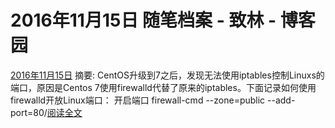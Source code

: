 
# 2016年11月15日 随笔档案 - 致林 - 博客园






[2016年11月15日](https://www.cnblogs.com/bincoding/archive/2016/11/15.html)
摘要: CentOS升级到7之后，发现无法使用iptables控制Linuxs的端口，原因是Centos 7使用firewalld代替了原来的iptables。下面记录如何使用firewalld开放Linux端口： 开启端口 firewall-cmd --zone=public --add-port=80/[阅读全文](https://www.cnblogs.com/bincoding/p/6067089.html)

